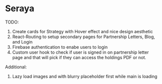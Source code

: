 # Seraya

TODO:

1. Create cards for Strategy with Hover effect and nice design aesthetic
2. React-Routing to setup secondary pages for Partnership Letters, Blog, and Login
3. Firebase authentication to enabe users to login
4. Custom user hook to check if user is signed in on partnership letter page and that will pick if they can access the holdings PDF or not.

Additional:

1. Lazy load images and with blurry placeholder first while main is loading
